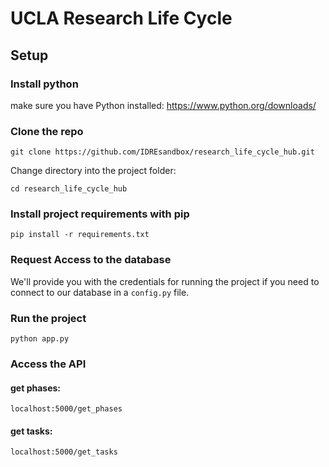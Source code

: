 # UCLA Research Life Cycle

## Setup

### Install python
make sure you have Python installed:
https://www.python.org/downloads/

### Clone the repo
`git clone https://github.com/IDREsandbox/research_life_cycle_hub.git`

Change directory into the project folder:

`cd research_life_cycle_hub`

### Install project requirements with pip
`pip install -r requirements.txt`

### Request Access to the database
We'll provide you with the credentials for running the project if you need to connect to our database in a `config.py` file.

### Run the project
`python app.py`

### Access the API
#### get phases:
`localhost:5000/get_phases`
#### get tasks:
`localhost:5000/get_tasks`
